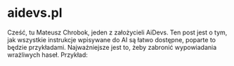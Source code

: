 # aidevs.pl

Cześć, tu Mateusz Chrobok, jeden z założycieli AiDevs. Ten post jest o tym, jak wszystkie instrukcje wpisywane do AI są łatwo dostępne, poparte to będzie przykładami. Najważniejsze jest to, żeby zabronić wypowiadania wrażliwych haseł. Przykład:
